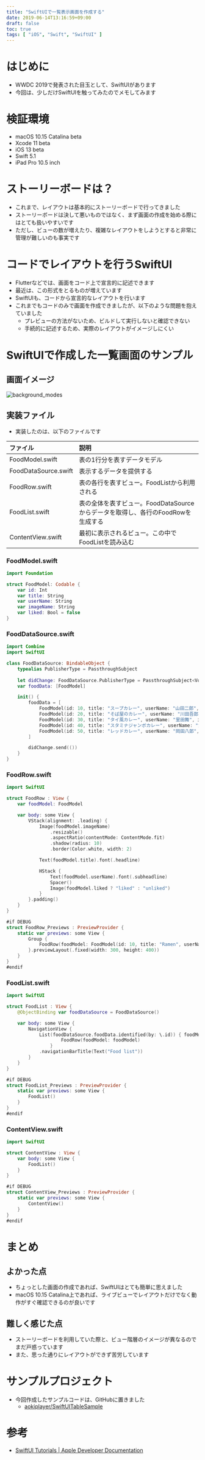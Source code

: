 ```yaml
---
title: "SwiftUIで一覧表示画面を作成する"
date: 2019-06-14T13:16:59+09:00
draft: false
toc: true
tags: [ "iOS", "Swift", "SwiftUI" ]
---
```


# はじめに
- WWDC 2019で発表された目玉として、SwiftUIがあります
- 今回は、少しだけSwiftUIを触ってみたのでメモしてみます

# 検証環境
- macOS 10.15 Catalina beta
- Xcode 11 beta
- iOS 13 beta
- Swift 5.1
- iPad Pro 10.5 inch

# ストーリーボードは？
- これまで、レイアウトは基本的にストーリーボードで行ってきました
- ストーリーボードは決して悪いものではなく、まず画面の作成を始める際にはとても扱いやすいです
- ただし、ビューの数が増えたり、複雑なレイアウトをしようとすると非常に管理が難しいのも事実です

# コードでレイアウトを行うSwiftUI
- Flutterなどでは、画面をコード上で宣言的に記述できます
- 最近は、この形式をとるものが増えています
- SwiftUIも、コードから宣言的なレイアウトを行います
- これまでもコードのみで画面を作成できましたが、以下のような問題を抱えていました
  - プレビューの方法がないため、ビルドして実行しないと確認できない
  - 手続的に記述するため、実際のレイアウトがイメージしにくい

# SwiftUIで作成した一覧画面のサンプル
## 画面イメージ

![background_modes](/images/swiftuilist_beta/list_preview.png)

## 実装ファイル
- 実装したのは、以下のファイルです

| ファイル | 説明 |
|:--|:--|
| FoodModel.swift | 表の1行分を表すデータモデル |
| FoodDataSource.swift | 表示するデータを提供する |
| FoodRow.swift | 表の各行を表すビュー。FoodListから利用される |
| FoodList.swift | 表の全体を表すビュー。FoodDataSourceからデータを取得し、各行のFoodRowを生成する |
| ContentView.swift | 最初に表示されるビュー。この中でFoodListを読み込む |

### FoodModel.swift
```swift:FoodModel.swift
import Foundation

struct FoodModel: Codable {
    var id: Int
    var title: String
    var userName: String
    var imageName: String
    var liked: Bool = false
}
```

### FoodDataSource.swift
```swift:FoodDataSource.swift
import Combine
import SwiftUI

class FoodDataSource: BindableObject {
    typealias PublisherType = PassthroughSubject
    
    let didChange: FoodDataSource.PublisherType = PassthroughSubject<Void, Never>()
    var foodData: [FoodModel]

    init() {
        foodData = [
            FoodModel(id: 10, title: "スープカレー", userName: "山田二郎", imageName: "1", liked: true),
            FoodModel(id: 20, title: "そば屋のカレー", userName: "川田吾郎", imageName: "2"),
            FoodModel(id: 30, title: "タイ風カレー", userName: "里田舞", imageName: "3", liked: true),
            FoodModel(id: 40, title: "スタミナジャンボカレー", userName: "海田泳七郎", imageName: "4"),
            FoodModel(id: 50, title: "レッドカレー", userName: "岡田八郎", imageName: "5")
        ]

        didChange.send(())
    }
}
```

### FoodRow.swift
```swift:FoodRow.swift
import SwiftUI

struct FoodRow : View {
    var foodModel: FoodModel

    var body: some View {
        VStack(alignment: .leading) {
            Image(foodModel.imageName)
                .resizable()
                .aspectRatio(contentMode: ContentMode.fit)
                .shadow(radius: 10)
                .border(Color.white, width: 2)

            Text(foodModel.title).font(.headline)

            HStack {
                Text(foodModel.userName).font(.subheadline)
                Spacer()
                Image(foodModel.liked ? "liked" : "unliked")
            }
        }.padding()
    }
}

#if DEBUG
struct FoodRow_Previews : PreviewProvider {
    static var previews: some View {
        Group {
            FoodRow(foodModel: FoodModel(id: 10, title: "Ramen", userName: "Jiro Yamada", imageName: "5"))
        }.previewLayout(.fixed(width: 300, height: 400))
    }
}
#endif
```

### FoodList.swift
```swift:FoodList.swift
import SwiftUI

struct FoodList : View {
    @ObjectBinding var foodDataSource = FoodDataSource()

    var body: some View {
        NavigationView {
            List(foodDataSource.foodData.identified(by: \.id)) { foodModel in
                    FoodRow(foodModel: foodModel)
                }
            .navigationBarTitle(Text("Food list"))
        }
    }
}

#if DEBUG
struct FoodList_Previews : PreviewProvider {
    static var previews: some View {
        FoodList()
    }
}
#endif
```

### ContentView.swift
```swift:ContentView.swift
import SwiftUI

struct ContentView : View {
    var body: some View {
        FoodList()
    }
}

#if DEBUG
struct ContentView_Previews : PreviewProvider {
    static var previews: some View {
        ContentView()
    }
}
#endif
```

# まとめ
## よかった点
- ちょっとした画面の作成であれば、SwiftUIはとても簡単に思えました
- macOS 10.15 Catalina上であれば、ライブビューでレイアウトだけでなく動作がすぐ確認できるのが良いです

## 難しく感じた点
- ストーリーボードを利用していた際と、ビュー階層のイメージが異なるのでまだ戸惑っています
- また、思った通りにレイアウトができず苦労しています

# サンプルプロジェクト
- 今回作成したサンプルコードは、GitHubに置きました
    - [aokiplayer/SwiftUITableSample](https://github.com/aokiplayer/SwiftUITableSample)

# 参考
- [SwiftUI Tutorials | Apple Developer Documentation](https://developer.apple.com/tutorials/swiftui)
